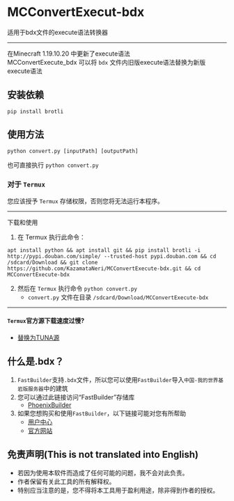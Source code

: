 # MCConvertExecut-bdx
适用于bdx文件的execute语法转换器
***
在Minecraft 1.19.10.20 中更新了execute语法<br>
MCConvertExecute_bdx 可以将 `bdx` 文件内旧版execute语法替换为新版execute语法<br>
## 安装依赖
```
pip install brotli
```
## 使用方法
```
python convert.py [inputPath] [outputPath]
```
也可直接执行 `python convert.py`
### 对于 `Termux` 
您应该授予 `Termux` 存储权限，否则您将无法运行本程序。
***
下载和使用<br>
1. 在 Termux 执行此命令：
```shell
apt install python && apt install git && pip install brotli -i http://pypi.douban.com/simple/ --trusted-host pypi.douban.com && cd /sdcard/Download && git clone https://github.com/KazamataNeri/MCConvertExecute-bdx.git && cd MCConvertExecute-bdx
```
2. 然后在 `Termux` 执行命令 `python convert.py` <br>
   - `convert.py` 文件在目录 `/sdcard/Download/MCConvertExecute-bdx`
 ***
#### `Termux`官方源下载速度过慢?
 - [替换为TUNA源](https://mirrors.tuna.tsinghua.edu.cn/help/termux/)

## 什么是.bdx？
1.  `FastBuilder`支持`.bdx`文件，所以您可以使用`FastBuilder`导入`中国-我的世界基岩版服务器`中的建筑
2. 您可以通过此链接访问“FastBuilder”存储库
   - [ PhoenixBuilder ](https://github.com/LNSSPsd/PhoenixBuilder/)
3. 如果您想购买和使用`FastBuilder`，以下链接可能对您有所帮助
   - [用户中心](https://uc.fastbuilder.pro/)
   - [官方网站](https://fastbuilder.pro/)
## 免责声明(This is not translated into English)
- 若因为使用本软件而造成了任何可能的问题，我不会对此负责。 
- 作者保留有关此工具的所有解释权。
- 特别应当注意的是，您不得将本工具用于盈利用途，除非得到作者的授权。
